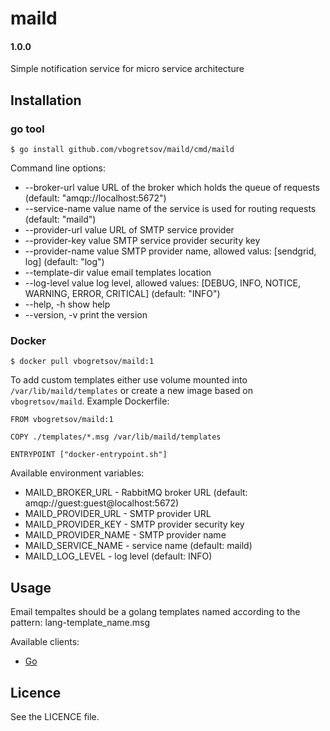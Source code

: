 # maild
#### 1.0.0
Simple notification service for micro service architecture

## Installation

### go tool

```{bash}
$ go install github.com/vbogretsov/maild/cmd/maild
```

Command line options:

* --broker-url value     URL of the broker which holds the queue of requests (default: "amqp://localhost:5672")
* --service-name value   name of the service is used for routing requests (default: "maild")
* --provider-url value   URL of SMTP service provider
* --provider-key value   SMTP service provider security key
* --provider-name value  SMTP provider name, allowed valus: [sendgrid, log] (default: "log")
* --template-dir value   email templates location
* --log-level value      log level, allowed values: [DEBUG, INFO, NOTICE, WARNING, ERROR, CRITICAL] (default: "INFO")
* --help, -h             show help
* --version, -v          print the version

### Docker

```{bash}
$ docker pull vbogretsov/maild:1
```

To add custom templates either use volume mounted into `/var/lib/maild/templates` or create a new image based on `vbogretsov/maild`. Example Dockerfile:

```{Dockerfile}
FROM vbogretsov/maild:1

COPY ./templates/*.msg /var/lib/maild/templates

ENTRYPOINT ["docker-entrypoint.sh"]
```

Available environment variables:

* MAILD_BROKER_URL - RabbitMQ broker URL (default: amqp://guest:guest@localhost:5672)
* MAILD_PROVIDER_URL - SMTP provider URL
* MAILD_PROVIDER_KEY - SMTP provider security key
* MAILD_PROVIDER_NAME - SMTP provider name
* MAILD_SERVICE_NAME - service name (default: maild)
* MAILD_LOG_LEVEL - log level (default: INFO)

## Usage

Email tempaltes should be a golang templates named according to the pattern: lang-template_name.msg

Available clients:

* [Go](https://github.com/vbogretsov/go-mailcd)

## Licence

See the LICENCE file.

